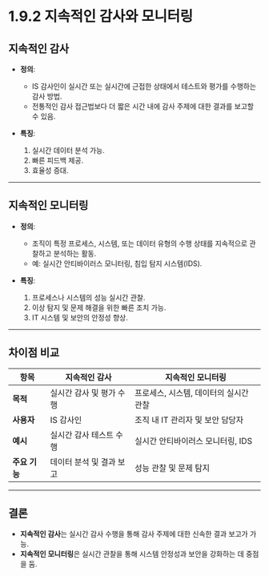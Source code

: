 # 1.9.2 지속적인 감사와 모니터링

## 지속적인 감사
- **정의**: 
  - IS 감사인이 실시간 또는 실시간에 근접한 상태에서 테스트와 평가를 수행하는 감사 방법.
  - 전통적인 감사 접근법보다 더 짧은 시간 내에 감사 주제에 대한 결과를 보고할 수 있음.

- **특징**:
  1. 실시간 데이터 분석 가능.
  2. 빠른 피드백 제공.
  3. 효율성 증대.

---

## 지속적인 모니터링
- **정의**: 
  - 조직이 특정 프로세스, 시스템, 또는 데이터 유형의 수행 상태를 지속적으로 관찰하고 분석하는 활동.
  - 예: 실시간 안티바이러스 모니터링, 침입 탐지 시스템(IDS).

- **특징**:
  1. 프로세스나 시스템의 성능 실시간 관찰.
  2. 이상 탐지 및 문제 해결을 위한 빠른 조치 가능.
  3. IT 시스템 및 보안의 안정성 향상.

---

## 차이점 비교

| 항목                  | 지속적인 감사                  | 지속적인 모니터링              |
|-----------------------|-------------------------------|--------------------------------|
| **목적**             | 실시간 감사 및 평가 수행       | 프로세스, 시스템, 데이터의 실시간 관찰 |
| **사용자**           | IS 감사인                     | 조직 내 IT 관리자 및 보안 담당자 |
| **예시**             | 실시간 감사 테스트 수행        | 실시간 안티바이러스 모니터링, IDS |
| **주요 기능**         | 데이터 분석 및 결과 보고       | 성능 관찰 및 문제 탐지          |

---

## 결론
- **지속적인 감사**는 실시간 감사 수행을 통해 감사 주제에 대한 신속한 결과 보고가 가능.
- **지속적인 모니터링**은 실시간 관찰을 통해 시스템 안정성과 보안을 강화하는 데 중점을 둠.
